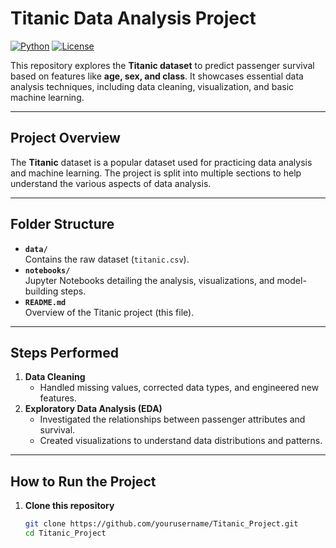 # Titanic Data Analysis Project

[![Python](https://img.shields.io/badge/Python-3.8%2B-blue.svg)](https://www.python.org/)
[![License](https://img.shields.io/badge/License-MIT-green.svg)](LICENSE)

This repository explores the **Titanic dataset** to predict passenger survival based on features like **age, sex, and class**. It showcases essential data analysis techniques, including data cleaning, visualization, and basic machine learning.

---

## Project Overview

The **Titanic** dataset is a popular dataset used for practicing data analysis and machine learning. The project is split into multiple sections to help understand the various aspects of data analysis.

---

## Folder Structure

- **`data/`**  
  Contains the raw dataset (`titanic.csv`).
- **`notebooks/`**  
  Jupyter Notebooks detailing the analysis, visualizations, and model-building steps.
- **`README.md`**  
  Overview of the Titanic project (this file).

---

## Steps Performed

1. **Data Cleaning**  
   - Handled missing values, corrected data types, and engineered new features.
2. **Exploratory Data Analysis (EDA)**  
   - Investigated the relationships between passenger attributes and survival.
   - Created visualizations to understand data distributions and patterns.


---

## How to Run the Project

1. **Clone this repository**  
   ```bash
   git clone https://github.com/yourusername/Titanic_Project.git
   cd Titanic_Project
